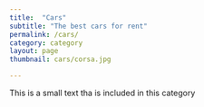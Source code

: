 ```yaml
---
title:  "Cars"
subtitle: "The best cars for rent"
permalink: /cars/
category: category
layout: page
thumbnail: cars/corsa.jpg

---
```


This is a small text tha is included in this category
